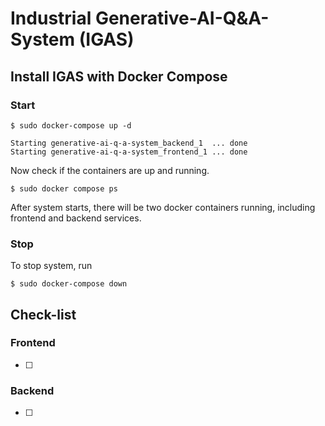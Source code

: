 # Industrial Generative-AI-Q&A-System (IGAS)

## Install IGAS with Docker Compose
### Start 
```
$ sudo docker-compose up -d
```
```
Starting generative-ai-q-a-system_backend_1  ... done
Starting generative-ai-q-a-system_frontend_1 ... done
```
Now check if the containers are up and running.
```
$ sudo docker compose ps
```
After system starts, there will be two docker containers running, including frontend and backend services.

### Stop
To stop system, run
```
$ sudo docker-compose down
```

## Check-list
### Frontend
- [ ]
### Backend
- [ ] 